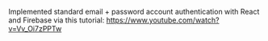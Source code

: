Implemented standard email + password account authentication with React and Firebase via this tutorial: https://www.youtube.com/watch?v=Vv_Oi7zPPTw
